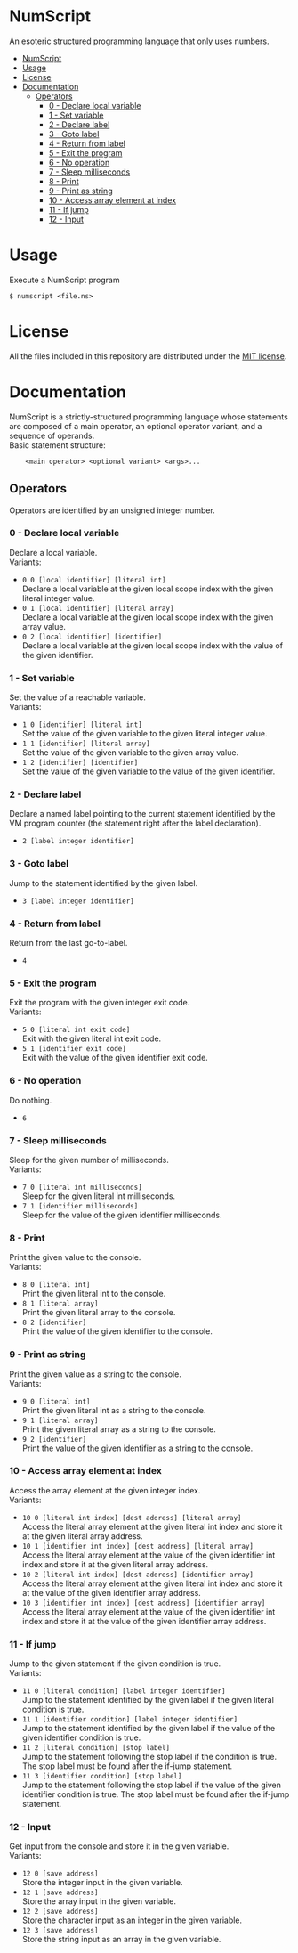 # NumScript

An esoteric structured programming language that only uses numbers.

- [NumScript](#numscript)
- [Usage](#usage)
- [License](#license)
- [Documentation](#documentation)
  - [Operators](#operators)
    - [0 - Declare local variable](#0---declare-local-variable)
    - [1 - Set variable](#1---set-variable)
    - [2 - Declare label](#2---declare-label)
    - [3 - Goto label](#3---goto-label)
    - [4 - Return from label](#4---return-from-label)
    - [5 - Exit the program](#5---exit-the-program)
    - [6 - No operation](#6---no-operation)
    - [7 - Sleep milliseconds](#7---sleep-milliseconds)
    - [8 - Print](#8---print)
    - [9 - Print as string](#9---print-as-string)
    - [10 - Access array element at index](#10---access-array-element-at-index)
    - [11 - If jump](#11---if-jump)
    - [12 - Input](#12---input)

# Usage

Execute a NumScript program

    $ numscript <file.ns>

# License

All the files included in this repository are distributed under the [MIT license](LICENSE).

# Documentation

NumScript is a strictly-structured programming language whose statements are composed of
a main operator, an optional operator variant, and a sequence of operands.  
Basic statement structure:
```
    <main operator> <optional variant> <args>...
```

## Operators

Operators are identified by an unsigned integer number.

### 0 - Declare local variable
Declare a local variable.  
Variants:
- `0 0 [local identifier] [literal int]`  
    Declare a local variable at the given local scope index with the given literal integer value.
- `0 1 [local identifier] [literal array]`  
    Declare a local variable at the given local scope index with the given array value.
- `0 2 [local identifier] [identifier]`  
    Declare a local variable at the given local scope index with the value of the given identifier.

### 1 - Set variable
Set the value of a reachable variable.  
Variants:
- `1 0 [identifier] [literal int]`  
    Set the value of the given variable to the given literal integer value.
- `1 1 [identifier] [literal array]`  
    Set the value of the given variable to the given array value.
- `1 2 [identifier] [identifier]`  
    Set the value of the given variable to the value of the given identifier.

### 2 - Declare label
Declare a named label pointing to the current statement identified by the VM program counter (the statement right after the label declaration).
- `2 [label integer identifier]`

### 3 - Goto label
Jump to the statement identified by the given label.
- `3 [label integer identifier]`
  
### 4 - Return from label
Return from the last go-to-label.
- `4`
  
### 5 - Exit the program
Exit the program with the given integer exit code.  
Variants:
- `5 0 [literal int exit code]`  
    Exit with the given literal int exit code.
- `5 1 [identifier exit code]`  
    Exit with the value of the given identifier exit code.

### 6 - No operation
Do nothing.
- `6`

### 7 - Sleep milliseconds
Sleep for the given number of milliseconds.  
Variants:
- `7 0 [literal int milliseconds]`  
    Sleep for the given literal int milliseconds.
- `7 1 [identifier milliseconds]`  
    Sleep for the value of the given identifier milliseconds.

### 8 - Print
Print the given value to the console.  
Variants:
- `8 0 [literal int]`  
    Print the given literal int to the console.
- `8 1 [literal array]`  
    Print the given literal array to the console.
- `8 2 [identifier]`  
    Print the value of the given identifier to the console.

### 9 - Print as string
Print the given value as a string to the console.  
Variants:
- `9 0 [literal int]`    
    Print the given literal int as a string to the console.
- `9 1 [literal array]`  
    Print the given literal array as a string to the console.
- `9 2 [identifier]`  
    Print the value of the given identifier as a string to the console.

### 10 - Access array element at index
Access the array element at the given integer index.  
Variants:
- `10 0 [literal int index] [dest address] [literal array]`  
    Access the literal array element at the given literal int index and store it at the given literal array address.
- `10 1 [identifier int index] [dest address] [literal array]`  
    Access the literal array element at the value of the given identifier int index and store it at the given literal array address.
- `10 2 [literal int index] [dest address] [identifier array]`  
    Access the literal array element at the given literal int index and store it at the value of the given identifier array address.
- `10 3 [identifier int index] [dest address] [identifier array]`  
    Access the literal array element at the value of the given identifier int index and store it at the value of the given identifier array address.

### 11 - If jump
Jump to the given statement if the given condition is true.  
Variants:
- `11 0 [literal condition] [label integer identifier]`  
    Jump to the statement identified by the given label if the given literal condition is true.
- `11 1 [identifier condition] [label integer identifier]`  
    Jump to the statement identified by the given label if the value of the given identifier condition is true.
- `11 2 [literal condition] [stop label]`  
    Jump to the statement following the stop label if the condition is true. The stop label must be found after the if-jump statement.
- `11 3 [identifier condition] [stop label]`  
    Jump to the statement following the stop label if the value of the given identifier condition is true. The stop label must be found after the if-jump statement.

### 12 - Input
Get input from the console and store it in the given variable.  
Variants:
- `12 0 [save address]`  
    Store the integer input in the given variable.
- `12 1 [save address]`  
    Store the array input in the given variable.
- `12 2 [save address]`  
    Store the character input as an integer in the given variable.
- `12 3 [save address]`  
    Store the string input as an array in the given variable.


